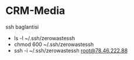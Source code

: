 # CRM-Media


ssh baglantisi

- ls -l ~/.ssh/zerowastessh
- chmod 600 ~/.ssh/zerowastessh
- ssh -i ~/.ssh/zerowastessh root@78.46.222.88

